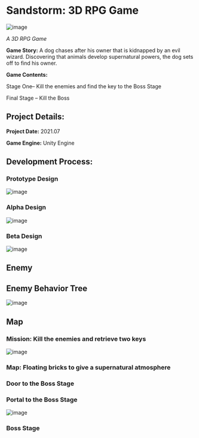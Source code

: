 # Sandstorm: 3D RPG Game

![image](https://user-images.githubusercontent.com/57009810/161730230-d6221867-0132-483c-9224-a1ae329204ec.png)

_A 3D RPG Game_

**Game Story:** A dog chases after his owner that is kidnapped by an evil wizard. Discovering that animals develop supernatural powers, the dog sets off to find his owner.  


**Game Contents:** 

Stage One– Kill the enemies and find the key to the Boss Stage

Final Stage – Kill the Boss

<h2>Project Details:</h2>

**Project Date:** 2021.07

**Game Engine:** Unity Engine

<h2>Development Process:</h2>

<h3>Prototype Design</h3>

![image](https://user-images.githubusercontent.com/57009810/161484052-5367986c-4241-4c5e-a015-275bf734a32f.png)

<h3>Alpha Design</h3>

![image](https://user-images.githubusercontent.com/57009810/161484333-45a946f8-83d0-41b2-a88e-317e465198bf.png)

<h3>Beta Design</h3>

![image](https://user-images.githubusercontent.com/57009810/161484498-d7b0ec1c-a44f-4858-8a0c-101d8cb31113.png)

<h2>Enemy</h2>




<h2>Enemy Behavior Tree</h2>

![image](https://user-images.githubusercontent.com/57009810/161484567-f04e79ca-ba47-4917-93b9-08c21cae4b32.png)


<h2>Map</h2>

<h3>Mission: Kill the enemies and retrieve two keys</h3>

![image](https://user-images.githubusercontent.com/57009810/161485067-4f4ab273-58f1-4286-b0a2-7409329867c7.png)

<h3>Map: Floating bricks to give a supernatural atmosphere</h3>



<h3>Door to the Boss Stage</h3>



<h3>Portal to the Boss Stage</h3>

![image](https://user-images.githubusercontent.com/57009810/161730623-17762787-85bf-48c0-a86b-3c0fa8e35d60.png)

<h3>Boss Stage</h3>




